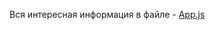 Вся интересная информация в файле - [App.js]  

[App.js]: https://github.com/Xgraf/react-router-examples/blob/master/react-router-url_parametrs/src/App.js